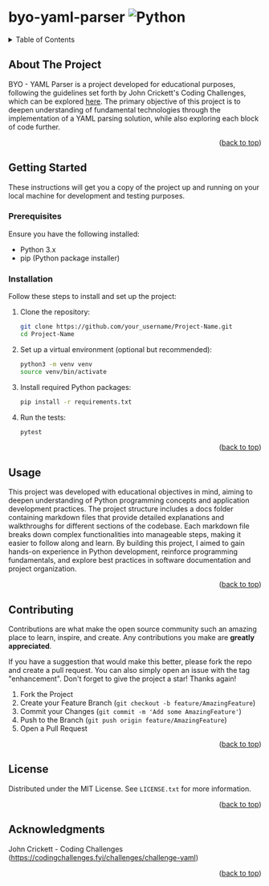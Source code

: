 # byo-yaml-parser  ![Python](https://img.shields.io/badge/python-3670A0?style=for-the-badge&logo=python&logoColor=ffdd54)

<a id="readme-top"></a>

<!-- TABLE OF CONTENTS -->
<details>
  <summary>Table of Contents</summary>
  <ol>
    <li>
      <a href="#about-the-project">About The Project</a>
      <ul>
        <li><a href="#built-with">Built With</a></li>
      </ul>
    </li>
    <li>
      <a href="#getting-started">Getting Started</a>
      <ul>
        <li><a href="#prerequisites">Prerequisites</a></li>
        <li><a href="#installation">Installation</a></li>
      </ul>
    </li>
    <li><a href="#usage">Usage</a></li>
    <li><a href="#contributing">Contributing</a></li>
    <li><a href="#license">License</a></li>
    <li><a href="#acknowledgments">Acknowledgments</a></li>
  </ol>
</details>

<!-- ABOUT THE PROJECT -->
## About The Project 

BYO - YAML Parser is a project developed for educational purposes, following the guidelines set forth by John Crickett's Coding Challenges, which can be explored [here](https://codingchallenges.fyi/challenges/challenge-yaml). The primary objective of this project is to deepen understanding of fundamental technologies through the implementation of a YAML parsing solution, while also exploring each block of code further.

<p align="right">(<a href="#readme-top">back to top</a>)</p>

<!-- GETTING STARTED -->
## Getting Started

These instructions will get you a copy of the project up and running on your local machine for development and testing purposes.

### Prerequisites

Ensure you have the following installed:
- Python 3.x
- pip (Python package installer)

### Installation

Follow these steps to install and set up the project:

1. Clone the repository:
   ```sh
   git clone https://github.com/your_username/Project-Name.git
   cd Project-Name
2. Set up a virtual environment (optional but recommended):
   ```sh
   python3 -m venv venv
   source venv/bin/activate
3. Install required Python packages:
   ```sh
   pip install -r requirements.txt
4. Run the tests:
   ```sh
   pytest
<p align="right">(<a href="#readme-top">back to top</a>)</p>

<!-- USAGE EXAMPLES -->
## Usage

This project was developed with educational objectives in mind, aiming to deepen understanding of Python programming concepts and application development practices. The project structure includes a docs folder containing markdown files that provide detailed explanations and walkthroughs for different sections of the codebase. Each markdown file breaks down complex functionalities into manageable steps, making it easier to follow along and learn. By building this project, I aimed to gain hands-on experience in Python development, reinforce programming fundamentals, and explore best practices in software documentation and project organization.

<p align="right">(<a href="#readme-top">back to top</a>)</p>


<!-- CONTRIBUTING -->
## Contributing

Contributions are what make the open source community such an amazing place to learn, inspire, and create. Any contributions you make are **greatly appreciated**.

If you have a suggestion that would make this better, please fork the repo and create a pull request. You can also simply open an issue with the tag "enhancement".
Don't forget to give the project a star! Thanks again!

1. Fork the Project
2. Create your Feature Branch (`git checkout -b feature/AmazingFeature`)
3. Commit your Changes (`git commit -m 'Add some AmazingFeature'`)
4. Push to the Branch (`git push origin feature/AmazingFeature`)
5. Open a Pull Request

<p align="right">(<a href="#readme-top">back to top</a>)</p>

<!-- LICENSE -->
## License

Distributed under the MIT License. See `LICENSE.txt` for more information.

<p align="right">(<a href="#readme-top">back to top</a>)</p>


<!-- ACKNOWLEDGMENTS -->
## Acknowledgments

John Crickett - Coding Challenges (https://codingchallenges.fyi/challenges/challenge-yaml)

<p align="right">(<a href="#readme-top">back to top</a>)</p>